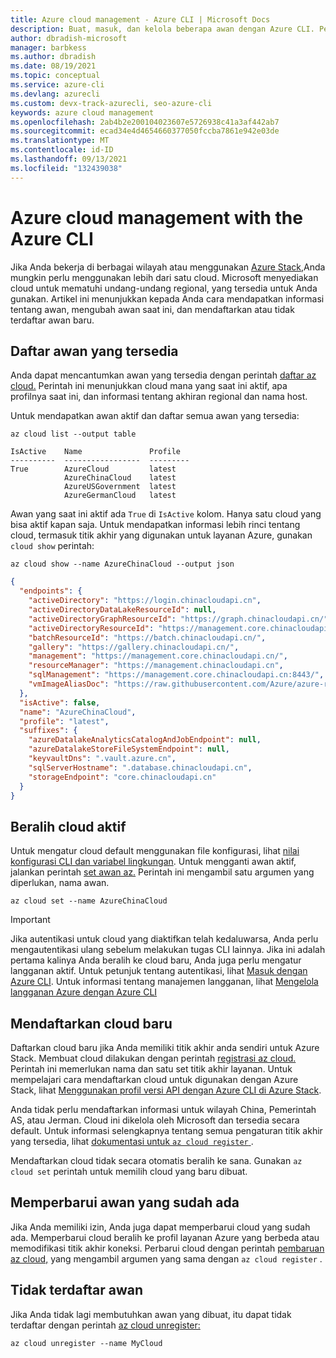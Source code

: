 ```yaml
---
title: Azure cloud management - Azure CLI | Microsoft Docs
description: Buat, masuk, dan kelola beberapa awan dengan Azure CLI. Pelajari cara mendapatkan informasi tentang awan, mengubah awan saat ini, dan mendaftarkan / tidak terdaftar awan baru.
author: dbradish-microsoft
manager: barbkess
ms.author: dbradish
ms.date: 08/19/2021
ms.topic: conceptual
ms.service: azure-cli
ms.devlang: azurecli
ms.custom: devx-track-azurecli, seo-azure-cli
keywords: azure cloud management
ms.openlocfilehash: 2ab4b2e200104023607e5726938c41a3af442ab7
ms.sourcegitcommit: ecad34e4d4654660377050fccba7861e942e03de
ms.translationtype: MT
ms.contentlocale: id-ID
ms.lasthandoff: 09/13/2021
ms.locfileid: "132439038"
---
```

# <a name="azure-cloud-management-with-the-azure-cli"></a>Azure cloud management with the Azure CLI

Jika Anda bekerja di berbagai wilayah atau menggunakan [Azure Stack,](/azure/azure-stack/user/)Anda mungkin perlu menggunakan lebih dari satu cloud. Microsoft menyediakan cloud untuk mematuhi undang-undang regional, yang tersedia untuk Anda gunakan. Artikel ini menunjukkan kepada Anda cara mendapatkan informasi tentang awan, mengubah awan saat ini, dan mendaftarkan atau tidak terdaftar awan baru.

## <a name="list-available-clouds"></a>Daftar awan yang tersedia

Anda dapat mencantumkan awan yang tersedia dengan perintah [daftar az cloud.](/cli/azure/cloud#az_cloud_list) Perintah ini menunjukkan cloud mana yang saat ini aktif, apa profilnya saat ini, dan informasi tentang akhiran regional dan nama host.

Untuk mendapatkan awan aktif dan daftar semua awan yang tersedia:

```azurecli-interactive
az cloud list --output table
```

```output
IsActive    Name               Profile
----------  -----------------  ---------
True        AzureCloud         latest
            AzureChinaCloud    latest
            AzureUSGovernment  latest
            AzureGermanCloud   latest
```

Awan yang saat ini aktif ada `True` di `IsActive` kolom. Hanya satu cloud yang bisa aktif kapan saja. Untuk mendapatkan informasi lebih rinci tentang cloud, termasuk titik akhir yang digunakan untuk layanan Azure, gunakan `cloud show` perintah:

```azurecli-interactive
az cloud show --name AzureChinaCloud --output json
```

```json
{
  "endpoints": {
    "activeDirectory": "https://login.chinacloudapi.cn",
    "activeDirectoryDataLakeResourceId": null,
    "activeDirectoryGraphResourceId": "https://graph.chinacloudapi.cn/",
    "activeDirectoryResourceId": "https://management.core.chinacloudapi.cn/",
    "batchResourceId": "https://batch.chinacloudapi.cn/",
    "gallery": "https://gallery.chinacloudapi.cn/",
    "management": "https://management.core.chinacloudapi.cn/",
    "resourceManager": "https://management.chinacloudapi.cn",
    "sqlManagement": "https://management.core.chinacloudapi.cn:8443/",
    "vmImageAliasDoc": "https://raw.githubusercontent.com/Azure/azure-rest-api-specs/master/arm-compute/quickstart-templates/aliases.json"
  },
  "isActive": false,
  "name": "AzureChinaCloud",
  "profile": "latest",
  "suffixes": {
    "azureDatalakeAnalyticsCatalogAndJobEndpoint": null,
    "azureDatalakeStoreFileSystemEndpoint": null,
    "keyvaultDns": ".vault.azure.cn",
    "sqlServerHostname": ".database.chinacloudapi.cn",
    "storageEndpoint": "core.chinacloudapi.cn"
  }
}
```

## <a name="switch-the-active-cloud"></a>Beralih cloud aktif

Untuk mengatur cloud default menggunakan file konfigurasi, lihat [nilai konfigurasi CLI dan variabel lingkungan](./azure-cli-configuration.md#cli-configuration-values-and-environment-variables).  Untuk mengganti awan aktif, jalankan perintah [set awan az.](/cli/azure/cloud#az_cloud_set) Perintah ini mengambil satu argumen yang diperlukan, nama awan.

```azurecli-interactive
az cloud set --name AzureChinaCloud
```

> [!IMPORTANT]
> Jika autentikasi untuk cloud yang diaktifkan telah kedaluwarsa, Anda perlu mengautentikasi ulang sebelum melakukan tugas CLI lainnya. Jika ini adalah pertama kalinya Anda beralih ke cloud baru, Anda juga perlu mengatur langganan aktif.
> Untuk petunjuk tentang autentikasi, lihat [Masuk dengan Azure CLI](authenticate-azure-cli.md). Untuk informasi tentang manajemen langganan, lihat [Mengelola langganan Azure dengan Azure CLI](manage-azure-subscriptions-azure-cli.md)

## <a name="register-a-new-cloud"></a>Mendaftarkan cloud baru

Daftarkan cloud baru jika Anda memiliki titik akhir anda sendiri untuk Azure Stack. Membuat cloud dilakukan dengan perintah [registrasi az cloud.](/cli/azure/cloud#az_cloud_register) Perintah ini memerlukan nama dan satu set titik akhir layanan. Untuk mempelajari cara mendaftarkan cloud untuk digunakan dengan Azure Stack, lihat [Menggunakan profil versi API dengan Azure CLI di Azure Stack](/azure/azure-stack/user/azure-stack-version-profiles-azurecli2#connect-to-azure-stack).

Anda tidak perlu mendaftarkan informasi untuk wilayah China, Pemerintah AS, atau Jerman. Cloud ini dikelola oleh Microsoft dan tersedia secara default.  Untuk informasi selengkapnya tentang semua pengaturan titik akhir yang tersedia, lihat [dokumentasi untuk `az cloud register` ](/cli/azure/cloud#az_cloud_register).

Mendaftarkan cloud tidak secara otomatis beralih ke sana. Gunakan `az cloud set` perintah untuk memilih cloud yang baru dibuat.

## <a name="update-an-existing-cloud"></a>Memperbarui awan yang sudah ada

Jika Anda memiliki izin, Anda juga dapat memperbarui cloud yang sudah ada. Memperbarui cloud beralih ke profil layanan Azure yang berbeda atau memodifikasi titik akhir koneksi.
Perbarui cloud dengan perintah [pembaruan az cloud,](/cli/azure/cloud#az_cloud_update) yang mengambil argumen yang sama dengan `az cloud register` .

## <a name="unregister-a-cloud"></a>Tidak terdaftar awan

Jika Anda tidak lagi membutuhkan awan yang dibuat, itu dapat tidak terdaftar dengan perintah [az cloud unregister:](/cli/azure/cloud#az_cloud_unregister)

```azurecli-interactive
az cloud unregister --name MyCloud
```
